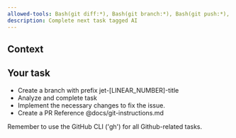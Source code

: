 ```yaml
---
allowed-tools: Bash(git diff:*), Bash(git branch:*), Bash(git push:*), Bash(git commit:*))
description: Complete next task tagged AI
---
```


## Context

## Your task

- Create a branch with prefix jet-[LINEAR_NUMBER]-title
- Analyze and complete task
- Implement the necessary changes to fix the issue.
- Create a PR Reference @docs/git-instructions.md

Remember to use the GitHub CLI ('gh') for all Github-related tasks.
